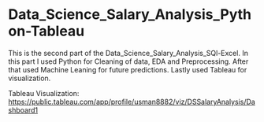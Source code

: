# Data_Science_Salary_Analysis_Python-Tableau
This is the second part of the Data_Science_Salary_Analysis_SQl-Excel. In this part I used Python for Cleaning of data, EDA  and Preprocessing. After that used Machine Leaning for future predictions. Lastly used Tableau for visualization.

Tableau Visualization: https://public.tableau.com/app/profile/usman8882/viz/DSSalaryAnalysis/Dashboard1
